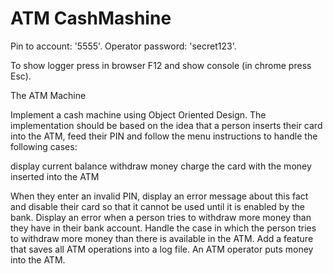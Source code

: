 # ATM CashMashine

Pin to account: '5555'.
Operator password: 'secret123'.

To show logger press in browser F12 and show console (in chrome press Esc).

The ATM Machine

Implement a cash machine using Object Oriented Design. The implementation should be based on the idea that a person inserts their card into the ATM, feed their PIN and follow the menu instructions to handle the following cases:

  display current balance
  withdraw money
  charge the card with the money inserted into the ATM

When they enter an invalid PIN, display an error message about this fact and disable their card so that it cannot be used until it is enabled by the bank.
Display an error when a person tries to withdraw more money than they have in their bank account.
Handle the case in which the person tries to withdraw more money than there is available in the ATM.
Add a feature that saves all ATM operations into a log file.
An ATM operator puts money into the ATM.
